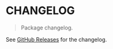 # CHANGELOG

> Package changelog.

See [GitHub Releases](https://github.com/stdlib-js/blas-ddot/releases) for the changelog.